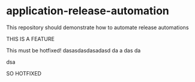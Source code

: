 # application-release-automation
This repository should demonstrate how to automate release automations

THIS IS A FEATURE

This must be hotfixed!
dasasdasdasadasd
da
a
das
da

dsa



SO HOTFIXED